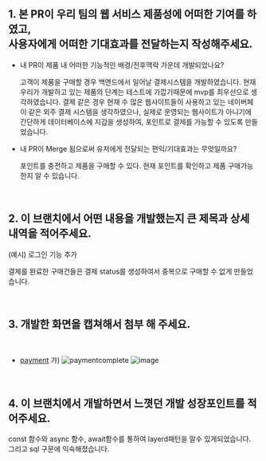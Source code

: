## 1. 본 PR이 우리 팀의 웹 서비스 제품성에 어떠한 기여를 하였고, <br> 사용자에게 어떠한 기대효과를 전달하는지 작성해주세요.

- 내 PR이 제품 내 어떠한 기능적인 배경/전후맥락 가운데 개발되었나요?

  고객이 제품을 구매할 경우 백엔드에서 일어날 결제시스템을 개발하였습니다. 현재 우리가 개발하고 있는 제품의 단계는 테스트에 가깝기때문에 mvp를 최우선으로 생각하였습니다. 결제 같은 경우 현재 수 많은 웹사이트들이 사용하고 있는 네이버페이 같은 외주 결제 시스템을 생각하였으나, 실제로 운영되는 웹사이트가 아니기에 간단하게 데이터베이스에 지갑을 생성하여, 포인트로 결제를 가능할 수 있도록 만들었습니다.
  
- 내 PR이 Merge 됨으로써 유저에게 전달되는 편익/기대효과는 무엇일까요?

    포인트를 충전하고 제품을 구매할 수 있다. 
    현재 포인트를 확인하고 제품 구매가능한지 알 수 있습니다.
    
<br />

## 2. 이 브랜치에서 어떤 내용을 개발했는지 큰 제목과 상세 내역을 적어주세요.

(예시) 로그인 기능 추가

결제를 완료한 구매건들은 결제 status를 생성하여서 중복으로 구매할 수 없게 만들었습니다.

<br />

## 3. 개발한 화면을 캡쳐해서 첨부 해 주세요.

<br />

- [payment](https://github.com/wecode-bootcamp-korea/49-2nd-we4meat-backend/assets/142571034/1f03fbb3-68f7-46e2-b68f-a5232ac5446b)
가)
![paymentcomplete](https://github.com/wecode-bootcamp-korea/49-2nd-we4meat-backend/assets/142571034/29abffc8-f810-4456-b4ff-620483faeb17)
![image](https://github.com/wecode-bootcamp-korea/49-2nd-we4meat-backend/assets/142571034/5aea339a-e8f5-455c-8cfb-8e55a1f5278c)

<br />

## 4. 이 브랜치에서 개발하면서 느꼇던 개발 성장포인트를 적어주세요.

 const 함수와 async 함수, await함수를 통하여 layerd패턴을 알수 있게되었습니다.
 그리고 sql 구문에 익숙해졌습니다.  
  <br />
